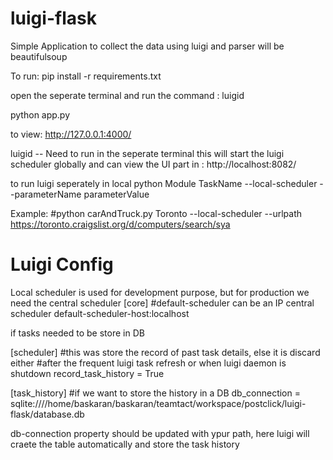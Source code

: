 # luigi-flask

Simple Application to collect the data using luigi and parser will be beautifulsoup

To run:
pip install -r requirements.txt

open the seperate terminal and run the command : luigid

python app.py

to view: http://127.0.0.1:4000/

luigid -- Need to run in the seperate terminal
this will start the luigi scheduler globally and can view the UI part in : http://localhost:8082/

to run luigi seperately in local
python Module TaskName --local-scheduler --parameterName parameterValue

Example:
#python carAndTruck.py Toronto --local-scheduler --urlpath https://toronto.craigslist.org/d/computers/search/sya

# Luigi Config
Local scheduler is used for development purpose, but for production we need the central scheduler
[core]
#default-scheduler can be an IP central scheduler
default-scheduler-host:localhost

if tasks needed to be store in DB

[scheduler]
#this was store the record of past task details, else it is discard either
#after the frequent luigi task refresh or when luigi daemon is shutdown
record_task_history = True

[task_history]
#if we want to store the history in a DB
db_connection = sqlite:////home/baskaran/baskaran/teamtact/workspace/postclick/luigi-flask/database.db

db-connection property should be updated with ypur path, here luigi will craete the table automatically and store the task history
